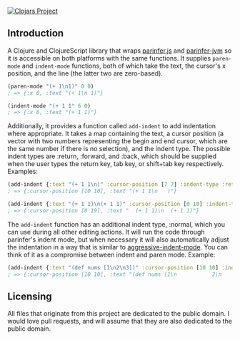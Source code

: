 [![Clojars Project](https://img.shields.io/clojars/v/cross-parinfer.svg)](https://clojars.org/cross-parinfer)

## Introduction

A Clojure and ClojureScript library that wraps [parinfer.js](https://github.com/shaunlebron/parinfer) and [parinfer-jvm](https://github.com/oakmac/parinfer-jvm) so it is accessible on both platforms with the same functions. It supplies `paren-mode` and `indent-mode` functions, both of which take the text, the cursor's x position, and the line (the latter two are zero-based).

```clojure
(paren-mode "(+ 1\n1)" 0 0)
; => {:x 0, :text "(+ 1\n 1)"}

(indent-mode "(+ 1 1" 6 0)
; => {:x 6, :text "(+ 1 1)"}
```

Additionally, it provides a function called `add-indent` to add indentation where appropriate. It takes a map containing the text, a cursor position (a vector with two numbers representing the begin and end cursor, which are the same number if there is no selection), and the indent type. The possible indent types are :return, :forward, and :back, which should be supplied when the user types the return key, tab key, or shift+tab key respectively. Examples:

```clojure
(add-indent {:text "(+ 1 1\n)" :cursor-position [7 7] :indent-type :return})
; => {:cursor-position [10 10], :text "(+ 1 1\n   )"}

(add-indent {:text "(+ 1 1)\n(+ 1 1)" :cursor-position [0 10] :indent-type :forward})
; => {:cursor-position [0 19], :text "  (+ 1 1)\n  (+ 1 1)"}
```

The `add-indent` function has an additional indent type, :normal, which you can use during all other editing actions. It will run the code through parinfer's indent mode, but when necessary it will also automatically adjust the indentation in a way that is similar to [aggressive-indent-mode](https://github.com/Malabarba/aggressive-indent-mode). You can think of it as a compromise between indent and paren mode. Example:

```clojure
(add-indent {:text "(def nums [1\n2\n3])" :cursor-position [10 10] :indent-type :normal})
; => {:cursor-position [10 10], :text "(def nums [1\n           2\n           3])"}
```

## Licensing

All files that originate from this project are dedicated to the public domain. I would love pull requests, and will assume that they are also dedicated to the public domain.
